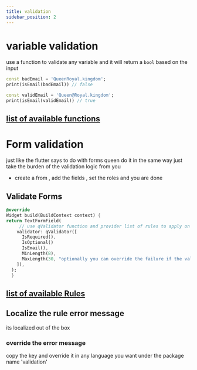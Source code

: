 ```yaml
---
title: validation
sidebar_position: 2
---
```


# variable validation

use a function to validate any variable and it will return a `bool` based on the input

```dart
const badEmail = 'QueenRoyal.kingdom';
print(isEmail(badEmail)) // false

const validEmail = 'Queen@Royal.kingdom';
print(isEmail(validEmail)) // true

```

## [list of available functions](https://pub.dev/documentation/queen_validators/latest/queen_validators/queen_validators-library.html#functions)

# Form validation

just like the flutter says to do with forms queen do it in the same way just take the burden of the validation logic from you

- create a from , add the fields , set the roles and you are done

## Validate Forms

```dart
@override
Widget build(BuildContext context) {
return TextFormField(
     // use qValidator function and provider list of rules to apply on this field
    validator: qValidator([
      IsRequired(),
      IsOptional()
      IsEmail(),
      MinLength(8),
      MaxLength(30, "optionally you can override the failure if the validation fails"),
    ]),
  );
  }
```

## [list of available Rules](https://pub.dev/documentation/queen_validators/latest/queen_validators/queen_validators-library.html#classes)

## Localize the rule error message

its localized out of the box

### override the error message

copy the key and override it in any language you want under the package name 'validation'
